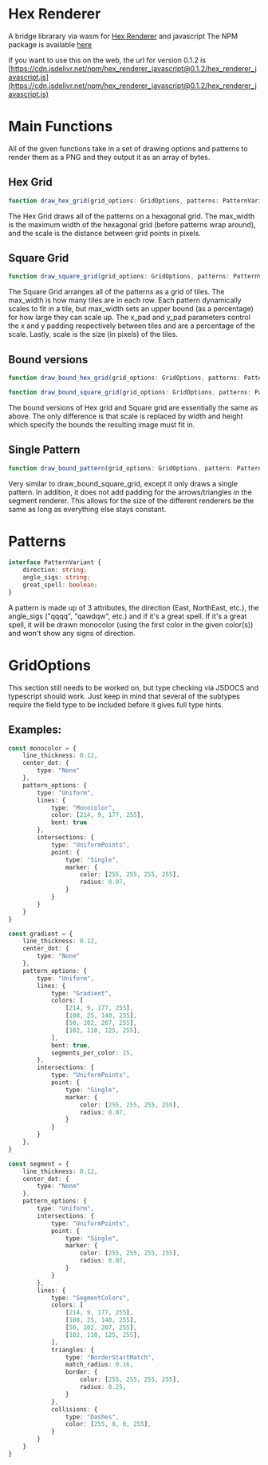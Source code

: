 # Hex Renderer
A bridge librarary via wasm for [Hex Renderer](https://github.com/JohnDog3112/Hex-Renderer) and javascript
The NPM package is available [here](https://www.npmjs.com/package/hex_renderer_javascript)

If you want to use this on the web, the url for version 0.1.2 is [https://cdn.jsdelivr.net/npm/hex_renderer_javascript@0.1.2/hex_renderer_javascript.js](https://cdn.jsdelivr.net/npm/hex_renderer_javascript@0.1.2/hex_renderer_javascript.js)

# Main Functions

All of the given functions take in a set of drawing options and patterns to render them as a PNG and they output it as an array of bytes.

## Hex Grid
```ts
function draw_hex_grid(grid_options: GridOptions, patterns: PatternVariantArray, max_width: number, scale: number): Uint8Array;
```
The Hex Grid draws all of the patterns on a hexagonal grid. The max_width is the maximum width of the hexagonal grid (before patterns wrap around), and the scale is the distance between grid points in pixels.

## Square Grid
```ts
function draw_square_grid(grid_options: GridOptions, patterns: PatternVariantArray, max_width: number, max_scale: number, x_pad: number, y_pad: number, scale: number): Uint8Array;
```
The Square Grid arranges all of the patterns as a grid of tiles. The max_width is how many tiles are in each row. Each pattern dynamically scales to fit in a tile, but max_width sets an upper bound (as a percentage) for how large they can scale up. The x_pad and y_pad parameters control the x and y padding respectively between tiles and are a percentage of the scale. Lastly, scale is the size (in pixels) of the tiles.

## Bound versions
```ts
function draw_bound_hex_grid(grid_options: GridOptions, patterns: PatternVariantArray, max_width: number, width: number, height: number): Uint8Array;

function draw_bound_square_grid(grid_options: GridOptions, patterns: PatternVariantArray, max_width: number, max_scale: number, x_pad: number, y_pad: number, width: number, height: number): Uint8Array;

```
The bound versions of Hex grid and Square grid are essentially the same as above. The only difference is that scale is replaced by width and height which specify the bounds the resulting image must fit in.

## Single Pattern
```ts
function draw_bound_pattern(grid_options: GridOptions, pattern: PatternVariant, max_scale: number, width: number, height: number): Uint8Array;
```
Very similar to draw_bound_square_grid, except it only draws a single pattern. In addition, it does not add padding for the arrows/triangles in the segment renderer. This allows for the size of the different renderers be the same as long as everything else stays constant.

# Patterns
```ts
interface PatternVariant {
    direction: string;
    angle_sigs: string;
    great_spell: boolean;
}
```
A pattern is made up of 3 attributes, the direction (East, NorthEast, etc.), the angle_sigs ("qqqq", "qawdqw", etc.) and if it's a great spell. If it's a great spell, it will be drawn monocolor (using the first color in the given color(s)) and won't show any signs of direction.

# GridOptions
This section still needs to be worked on, but type checking via JSDOCS and typescript should work. Just keep in mind that several of the subtypes require the field type to be included before it gives full type hints.

## Examples:
```ts
const monocolor = {
    line_thickness: 0.12,
    center_dot: {
        type: "None"
    },
    pattern_options: {
        type: "Uniform",
        lines: {
            type: "Monocolor",
            color: [214, 9, 177, 255],
            bent: true
        },
        intersections: {
            type: "UniformPoints",
            point: {
                type: "Single",
                marker: {
                    color: [255, 255, 255, 255],
                    radius: 0.07,
                }
            }
        }
    }
}
```

```ts
const gradient = {
    line_thickness: 0.12,
    center_dot: {
        type: "None"
    },
    pattern_options: {
        type: "Uniform",
        lines: {
            type: "Gradient",
            colors: [
                [214, 9, 177, 255],
                [108, 25, 140, 255],
                [50, 102, 207, 255],
                [102, 110, 125, 255],
            ],
            bent: true,
            segments_per_color: 15,
        },
        intersections: {
            type: "UniformPoints",
            point: {
                type: "Single",
                marker: {
                    color: [255, 255, 255, 255],
                    radius: 0.07,
                }
            }
        }
    },
}
```

```ts
const segment = {
    line_thickness: 0.12,
    center_dot: {
        type: "None"
    },
    pattern_options: {
        type: "Uniform",
        intersections: {
            type: "UniformPoints",
            point: {
                type: "Single",
                marker: {
                    color: [255, 255, 255, 255],
                    radius: 0.07,
                }
            }
        },
        lines: {
            type: "SegmentColors",
            colors: [
                [214, 9, 177, 255],
                [108, 25, 140, 255],
                [50, 102, 207, 255],
                [102, 110, 125, 255],
            ],
            triangles: {
                type: "BorderStartMatch",
                match_radius: 0.16,
                border: {
                    color: [255, 255, 255, 255],
                    radius: 0.25,
                }
            },
            collisions: {
                type: "Dashes",
                color: [255, 0, 0, 255],
            }
        }
    }
}
```